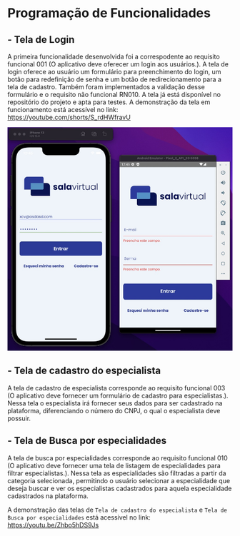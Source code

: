 # Programação de Funcionalidades

## - Tela de Login

A primeira funcionalidade desenvolvida foi a correspodente ao requisito funcional 001 (O aplicativo deve oferecer um login aos usuários.). A tela de login oferece ao usuário um formulário para preenchimento do login, um botão para redefinição de senha e um botão de redirecionamento para a tela de cadastro. Também foram implementados a validação desse formulário e o requisito não funcional RN010. 
A tela já está disponível no repositório do projeto e apta para testes. 
A demonstração da tela em funcionamento está acessível no link: https://youtube.com/shorts/S_rdHWfravU

![Demonstração](img/PF-Login.jpeg)

## - Tela de cadastro do especialista 

A tela de cadastro de especialista corresponde ao requisito funcional 003 (O aplicativo deve fornecer um formulário de cadastro para especialistas.). Nessa tela o especialista irá fornecer seus dados para ser cadastrado na plataforma, diferenciando o número do CNPJ, o qual o especialista deve possuir. 

## - Tela de Busca por especialidades

A tela de busca por especialidades corresponde ao requisito funcional 010 (O aplicativo deve fornecer uma tela de listagem de especialidades para filtrar especialistas.). Nessa tela as especialidades são filtradas a partir da categoria selecionada, permitindo o usuário selecionar a especialidade que deseja buscar e ver os especialistas cadastrados para aquela especialidade cadastrados na plataforma.

A demonstração das telas de `Tela de cadastro do especialista` e `Tela de Busca por especialidades` está acessivel no link: https://youtu.be/Zhbo5hDS9Js

